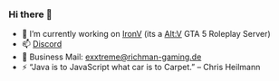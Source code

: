 ### Hi there 👋

- 🔭 I’m currently working on [IronV](https://github.com/Iron-V) (its a [Alt:V](https://altv.mp/#/) GTA 5 Roleplay Server)
- 📫 [Discord](https://discord.com/users/396472444388376577)
- 📧 Business Mail: [exxtreme@richman-gaming.de](mailto:exxtreme@richman-gaming.de?subject=[GitHub]%20Source%20Han%20Sans)
- ⚡ “Java is to JavaScript what car is to Carpet.” – Chris Heilmann

<!--
**ExXTreMe315/ExXTreMe315** is a ✨ _special_ ✨ repository because its `README.md` (this file) appears on your GitHub profile.

Here are some ideas to get you started:

- 🌱 I’m currently learning ...
- 👯 I’m looking to collaborate on ...
- 🤔 I’m looking for help with ...
- 💬 Ask me about ...
- 😄 Pronouns: ...

-->
